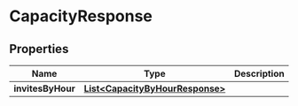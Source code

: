 

# CapacityResponse

## Properties

Name | Type | Description | Notes
------------ | ------------- | ------------- | -------------
**invitesByHour** | [**List&lt;CapacityByHourResponse&gt;**](CapacityByHourResponse.md) |  |  [optional]




